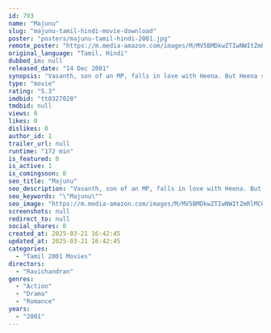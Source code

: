 ```yaml
---
id: 793
name: "Majunu"
slug: "majunu-tamil-hindi-movie-download"
poster: "posters/majunu-tamil-hindi-2001.jpg"
remote_poster: "https://m.media-amazon.com/images/M/MV5BMDkwZTIwNWItZmRlMC00MDY2LWFjMmYtMjFkNjAzZGI4NzllXkEyXkFqcGdeQXVyMTEzNzg0Mjkx._V1_SX300.jpg"
original_language: "Tamil, Hindi"
dubbed_in: null
released_date: "14 Dec 2001"
synopsis: "Vasanth, son of an MP, falls in love with Heena. But Heena seems to be the main suspect for a bomb attack on his father. Vasanth secretly helps her return to Kolkata and soon follows to meet her."
type: "movie"
rating: "5.3"
imdbid: "tt0327028"
tmdbid: null
views: 0
likes: 0
dislikes: 0
author_id: 1
trailer_url: null
runtime: "172 min"
is_featured: 0
is_active: 1
is_comingsoon: 0
seo_title: "Majunu"
seo_description: "Vasanth, son of an MP, falls in love with Heena. But Heena seems to be the main suspect for a bomb attack on his father. Vasanth secretly helps her return to Kolkata and soon follows to meet her."
seo_keywords: "\"Majunu\""
seo_image: "https://m.media-amazon.com/images/M/MV5BMDkwZTIwNWItZmRlMC00MDY2LWFjMmYtMjFkNjAzZGI4NzllXkEyXkFqcGdeQXVyMTEzNzg0Mjkx._V1_SX300.jpg"
screenshots: null
redirect_to: null
social_shares: 0
created_at: 2025-03-21 16:42:45
updated_at: 2025-03-21 16:42:45
categories:
  - "Tamil 2001 Movies"
directors:
  - "Ravichandran"
genres:
  - "Action"
  - "Drama"
  - "Romance"
years:
  - "2001"
---
```

